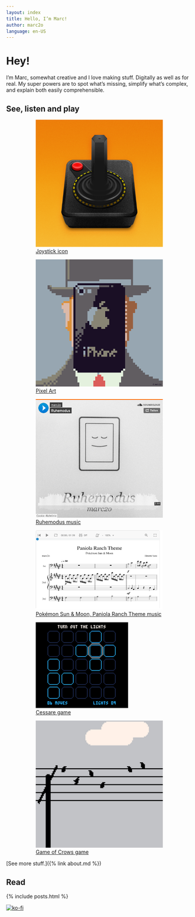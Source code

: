 ```yaml
---
layout: index
title: Hello, I’m Marc!
author: marc2o
language: en-US
---
```


# Hey!

I’m Marc, somewhat creative and I love making stuff. Digitally as well as for real. My super powers are to spot what’s missing, simplify what’s complex, and explain both easily comprehensible.

## See, listen and play

<figure class="gallery">
    <figure>
        <a href="https://www.deviantart.com/marc2o/art/OpenEmu-Icon-372583030" target="_blank"><img src="/images/icon.joystick.png" alt="joystick">
        <figcaption>
            Joystick <span class="badge">icon</span>
        </figcaption>
        </a>
    </figure><figure>
        <a href="https://www.deviantart.com/marc2o/art/The-Son-of-Man-748505267" target="_blank"><img src="/images/pixelart.the-son-of-man.png" alt="Son of Man pixel art">
        <figcaption>
            Pixel <span class="badge">Art</span>
        </figcaption>
        </a>
    </figure><figure>
        <a href="https://soundcloud.com/marc2o/ruhemodus" target="_blank"><img src="/images/soundcloud.ruhemodus.png" alt="Listen to Ruhemodus on Soundcloud">
        <figcaption>
            Ruhemodus <span class="badge">music</span>
        </figcaption>
        </a>
    </figure><figure>
        <a href="https://musescore.com/user/8006541/scores/6184657" target="_blank"><img src="/images/musescore.paniola-ranch.png" alt="Listen to Paniola Ranch Theme on MuseScore">
        <figcaption>
            Pokémon Sun & Moon,
            Paniola Ranch Theme <span class="badge">music</span>
        </figcaption>
        </a>
    </figure><figure>
        <a href="https://marc2o.itch.io/cessare" target="_blank"><img src="/images/cessare.png" alt="Cessare Game Screenshot">
        <figcaption>
            Cessare <span class="badge">game</span>
        </figcaption>
        </a>
    </figure><figure>
        <a href="https://marc2o.itch.io/game-of-crows" target="_blank"><img src="/images/gameofcrows.png" alt="Game of Crows">
        <figcaption>
            Game of Crows <span class="badge">game</span>
        </figcaption>
        </a>
    </figure>
</figure>

[See more stuff.]({% link about.md %})

## Read

{% include posts.html %}

[![ko-fi](https://ko-fi.com/img/githubbutton_sm.svg)](https://ko-fi.com/P5P04PMZP)